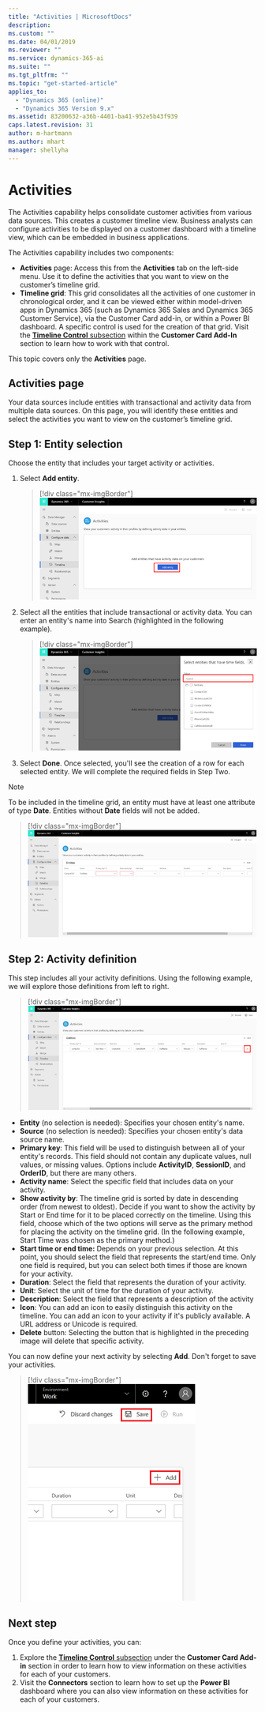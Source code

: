 ```yaml
---
title: "Activities | MicrosoftDocs"
description: 
ms.custom: ""
ms.date: 04/01/2019
ms.reviewer: ""
ms.service: dynamics-365-ai
ms.suite: ""
ms.tgt_pltfrm: ""
ms.topic: "get-started-article"
applies_to: 
  - "Dynamics 365 (online)"
  - "Dynamics 365 Version 9.x"
ms.assetid: 83200632-a36b-4401-ba41-952e5b43f939
caps.latest.revision: 31
author: m-hartmann
ms.author: mhart
manager: shellyha
---
```

# Activities

The Activities capability helps consolidate customer activities from various data sources. This creates a customer timeline view. Business analysts can configure activities to be displayed on a customer dashboard with a timeline view, which can be embedded in business applications.

The Activities capability includes two components:
- **Activities** page: Access this from the **Activities** tab on the left-side menu. Use it to define the activities that you want to view on the customer’s timeline grid.
- **Timeline grid**: This grid consolidates all the activities of one customer in chronological order, and it can be viewed either within model-driven apps in Dynamics 365 (such as Dynamics 365 Sales and Dynamics 365 Customer Service), via the Customer Card add-in, or within a Power BI dashboard. A specific control is used for the creation of that grid. Visit the [**Timeline Control** subsection](pm-customer-card-addin.md#timeline-control) within the **Customer Card Add-In** section to learn how to work with that control.

This topic covers only the **Activities** page.

## Activities page

Your data sources include entities with transactional and activity data from multiple data sources. On this page, you will identify these entities and select the activities you want to view on the customer’s timeline grid.


## Step 1: Entity selection

Choose the entity that includes your target activity or activities.

1. Select **Add entity**.
  
   > [!div class="mx-imgBorder"] 
   > ![Activities add entity](media/activities-add-entity.png "Activities add entity")

2. Select all the entities that include transactional or activity data. You can enter an entity's name into Search (highlighted in the following example).
   
   > [!div class="mx-imgBorder"] 
   > ![Activities search entities](media/activities-search-entities.png "Activities search entities")

3. Select **Done**. Once selected, you'll see the creation of a row for each selected entity. We will complete the required fields in Step Two. 

> [!NOTE]
> To be included in the timeline grid, an entity must have at least one attribute of type **Date**. Entities without **Date** fields will not be added.
 
   > [!div class="mx-imgBorder"] 
   > ![Activities define entities](media/activities-entities-define.png "Activities define entities")

## Step 2: Activity definition

This step includes all your activity definitions. Using the following example, we will explore those definitions from left to right.

> [!div class="mx-imgBorder"] 
> ![Activities entities close](media/activities-entities-close.png "Activities entities close")
    
- **Entity** (no selection is needed): Specifies your chosen entity's name.
- **Source** (no selection is needed): Specifies your chosen entity's data source name.
- **Primary key**: This field will be used to distinguish between all of your entity's records. This field should not contain any duplicate values, null values, or missing values. Options include **ActivityID**, **SessionID**, and **OrderID**, but there are many others. 
- **Activity name**: Select the specific field that includes data on your activity. 
- **Show activity by**: The timeline grid is sorted by date in descending order (from newest to oldest). Decide if you want to show the activity by Start or End time for it to be placed correctly on the timeline. Using this field, choose which of the two options will serve as the primary method for placing the activity on the timeline grid. (In the following example, Start Time was chosen as the primary method.)
- **Start time or end time:** Depends on your previous selection. At this point, you should select the field that represents the start/end time. Only one field is required, but you can select both times if those are known for your activity.
- **Duration**: Select the field that represents the duration of your activity.
- **Unit**: Select the unit of time for the duration of your activity.
- **Description**: Select the field that represents a description of the activity
- **Icon**: You can add an icon to easily distinguish this activity on the timeline. You can add an icon to your activity if it's publicly available. A URL address or Unicode is required.
- **Delete** button: Selecting the button that is highlighted in the preceding image will delete that specific activity.
  
You can now define your next activity by selecting **Add**. Don't forget to save your activities.

> [!div class="mx-imgBorder"] 
> ![Save and add activities entities](media/activities-add-save-entity.png "Save and add activities entities")
   
## Next step

Once you define your activities, you can:
1. Explore the [**Timeline Control** subsection](pm-customer-card-addin.md#timeline-control) under the **Customer Card Add-in** section in order to learn how to view information on these activities for each of your customers.
2. Visit the **Connectors** section to learn how to set up the **Power BI** dashboard where you can also view information on these activities for each of your customers.

